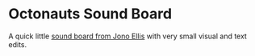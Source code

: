 # Octonauts Sound Board
A quick little [sound board from Jono Ellis](https://ellis.scot/2012/12/christmas-craftage-the-octonauts-soundboard/) with very small visual and text edits.
